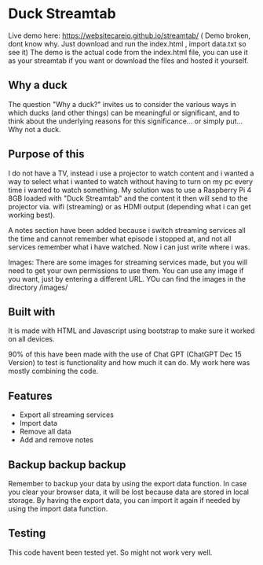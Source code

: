 # Duck Streamtab
Live demo here: https://websitecareio.github.io/streamtab/ ( Demo broken, dont know why. Just download and run the index.html , import data.txt so see it)
The demo is the actual code from the index.html file, you can use it as your streamtab if you want or download the files and hosted it yourself.

## Why a duck
The question "Why a duck?" invites us to consider the various ways in which ducks (and other things) can be meaningful or significant, and to think about the underlying reasons for this significance... or simply put... Why not a duck.

## Purpose of this
I do not have a TV, instead i use a projector to watch content and i wanted a way to select what i wanted to watch without having to turn on my pc every time i wanted to watch something. My solution was to use a Raspberry Pi 4 8GB loaded with "Duck Streamtab" and the content it then will send to the projector via. wifi (streaming) or as HDMI output (depending what i can get working best).

A notes section have been added because i switch streaming services all the time and cannot remember what episode i stopped at, and not all services remember what i have watched. Now i can just write where i was.

Images:
There are some images for streaming services made, but you will need to get your own permissions to use them. You can use any image if you want, just by entering a different URL. YOu can find the images in the directory /images/

## Built with
It is made with HTML and Javascript using bootstrap to make sure it worked on all devices.

90% of this have been made with the use of Chat GPT (ChatGPT Dec 15 Version) to test is functionality and how much it can do. My work here was mostly combining the code.

## Features
* Export all streaming services
* Import data
* Remove all data
* Add and remove notes

## Backup backup backup
Remember to backup your data by using the export data function. In case you clear your browser data, it will be lost because data are stored in local storage.
By having the export data, you can import it again if needed by using the import data function.

## Testing
This code havent been tested yet. So might not work very well.
